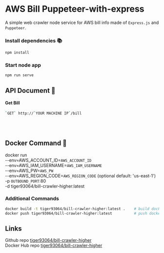 # AWS Bill Puppeteer-with-express

A simple web crawler node service for AWS bill info made of `Express.js` and `Puppeteer`.
 

### Install dependencies 📚

```bash
npm install
```

### Start node app 

```bash
npm run serve
```

## API Document 📔

#### Get Bill 

```bash
`GET` http://`YOUR MACHINE IP`/bill

```


<br /><br />
  

## Docker Command 🚧
docker run <br />
--env=AWS_ACCOUNT_ID=`AWS_ACCOUNT_ID` <br />
--env=AWS_IAM_USERNAME=`AWS_IAM_USERNAME`<br />
--env=AWS_PW=`AWS_PW` <br />
--env=AWS_REGION_CODE=`AWS_REGION_CODE` (optional default: 'us-east-1')<br />
-p `OUTBOUND_PORT`:80  <br />
-d tiger93064/bill-crawler-higher:latest 
 
### Additional Commands

```bash
docker build -t tiger93064/bill-crawler-higher:latest .    # build docker image to local
docker push tiger93064/bill-crawler-higher:latest          # push docker image to hub

```

## Links

Github repo [tiger93064/bill-crawler-higher](https://github.com/tiger93064/AWSBillPuppeteer-with-express) <br />
Docker Hub repo [tiger93064/bill-crawler-higher](https://hub.docker.com/r/tiger93064/bill-crawler-higher)